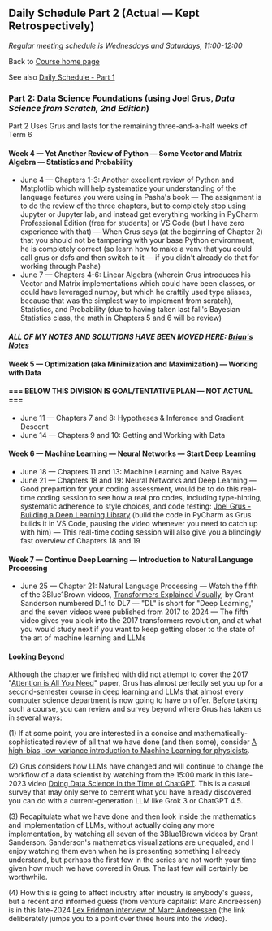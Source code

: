 ## Daily Schedule Part 2 (Actual &mdash; Kept Retrospectively)

*Regular meeting schedule is Wednesdays and Saturdays, 11:00-12:00*

Back to [Course home page](./index.html)

See also [Daily Schedule - Part 1](./daily_schedule_part1.html)

### Part 2: Data Science Foundations (using Joel Grus, *Data Science from Scratch, 2nd Edition*)

Part 2 Uses Grus and lasts for the remaining three-and-a-half weeks of Term 6

#### Week 4 &mdash; Yet Another Review of Python &mdash; Some Vector and Matrix Algebra &mdash; Statistics and Probability

* June 4 &mdash; Chapters 1-3: Another excellent review of Python and Matplotlib which will help systematize your understanding of the language features you were using in Pasha's book &mdash; The assignment is to do the review of the three chapters, but to completely stop using Jupyter or Jupyter lab, and instead get everything working in PyCharm Professional Edition (free for students) or VS Code (but I have zero experience with that) &mdash; When Grus says (at the beginning of Chapter 2) that you should not be tampering with your base Python environment, he is completely correct (so learn how to make a venv that you could call grus or dsfs and then switch to it &mdash; if you didn't already do that for working through Pasha)
* June 7 &mdash; Chapters 4-6: Linear Algebra (wherein Grus introduces his Vector and Matrix implementations which could have been classes, or could have leveraged numpy, but which he craftily used type aliases, because that was the simplest way to implement from scratch), Statistics, and Probability (due to having taken last fall's Bayesian Statistics class, the math in Chapters 5 and 6 will be review)

#### *ALL OF MY NOTES AND SOLUTIONS HAVE BEEN MOVED HERE: [Brian's Notes](./brians_notes.html)*

#### Week 5 &mdash; Optimization (aka Minimization and Maximization) &mdash; Working with Data

#### === BELOW THIS DIVISION IS GOAL/TENTATIVE PLAN &mdash; NOT ACTUAL ===

* June 11 &mdash; Chapters 7 and 8: Hypotheses &amp; Inference and Gradient Descent
* June 14 &mdash; Chapters 9 and 10: Getting and Working with Data

#### Week 6 &mdash; Machine Learning &mdash; Neural Networks &mdash; Start Deep Learning

* June 18 &mdash; Chapters 11 and 13: Machine Learning and Naive Bayes
* June 21 &mdash; Chapters 18 and 19: Neural Networks and Deep Learning &mdash; Good prepartion for your coding assessment, would be to do this real-time coding session to see how a real pro codes, including type-hinting, systematic adherence to style choices, and code testing: [Joel Grus - Building a Deep Learning Library](https://joelgrus.com/2017/12/04/livecoding-madness-building-a-deep-learning-library/) (build the code in PyCharm as Grus builds it in VS Code, pausing the video whenever you need to catch up with him) &mdash; This real-time coding session will also give you a blindingly fast overview of Chapters 18 and 19

#### Week 7 &mdash; Continue Deep Learning &mdash; Introduction to Natural Language Processing

* June 25 &mdash; Chapter 21: Natural Language Processing &mdash; Watch the fifth of the 3Blue1Brown videos, [Transformers Explained Visually](https://youtu.be/wjZofJX0v4M), by Grant Sanderson numbered DL1 to DL7 &mdash; "DL" is short for "Deep Learning," and the seven videos were published from 2017 to 2024 &mdash; The fifth video gives you alook into the 2017 transformers revolution, and at what you would study next if you want to keep getting closer to the state of the art of machine learning and LLMs

#### Looking Beyond

Although the chapter we finished with did not attempt to cover the 2017 "[Attention is All You Need](https://arxiv.org/abs/1706.03762)" paper, Grus has almost perfectly set you up for a second-semester course in deep learning and LLMs that almost every computer science department is now going to have on offer. Before taking such a course, you can review and survey beyond where Grus has taken us in several ways:

(1) If at some point, you are interested in a concise and mathematically-sophisticated review of all that we have done (and then some), consider [A high-bias, low-variance introduction to Machine Learning for physicists](./references/MachineLearningForPhysicists.pdf).

(2) Grus considers how LLMs have changed and will continue to change the workflow of a data scientist by watching from the 15:00 mark in this late-2023 video [Doing Data Science in the Time of ChatGPT](https://youtu.be/oyV81rnLSJc?t=900). This is a casual survey that may only serve to cement what you have already discovered you can do with a current-generation LLM like Grok 3 or ChatGPT 4.5.

(3) Recapitulate what we have done and then look inside the mathematics and implementation of LLMs, without actually doing any more implementation, by watching all seven of the 3Blue1Brown videos by Grant Sanderson. Sanderson's mathematics visualizations are unequaled, and I enjoy watching them even when he is presenting something I already understand, but perhaps the first few in the series are not worth your time given how much we have covered in Grus. The last few will certainly be worthwhile. 

(4) How this is going to affect industry after industry is anybody's guess, but a recent and informed guess (from venture capitalist Marc Andreessen) is in this late-2024 [Lex Fridman interview of Marc Andreessen](https://youtu.be/OHWnPOKh_S0?feature=shared&t=11849) (the link deliberately jumps you to a point over three hours into the video).
